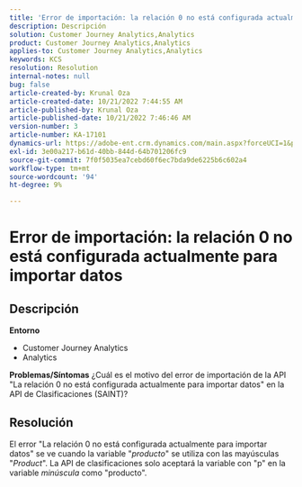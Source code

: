 ```yaml
---
title: 'Error de importación: la relación 0 no está configurada actualmente para importar datos'
description: Descripción
solution: Customer Journey Analytics,Analytics
product: Customer Journey Analytics,Analytics
applies-to: Customer Journey Analytics,Analytics
keywords: KCS
resolution: Resolution
internal-notes: null
bug: false
article-created-by: Krunal Oza
article-created-date: 10/21/2022 7:44:55 AM
article-published-by: Krunal Oza
article-published-date: 10/21/2022 7:46:46 AM
version-number: 3
article-number: KA-17101
dynamics-url: https://adobe-ent.crm.dynamics.com/main.aspx?forceUCI=1&pagetype=entityrecord&etn=knowledgearticle&id=aca21940-1451-ed11-bba2-0022480867fb
exl-id: 3e00a217-b61d-40bb-844d-64b701206fc9
source-git-commit: 7f0f5035ea7cebd60f6ec7bda9de6225b6c602a4
workflow-type: tm+mt
source-wordcount: '94'
ht-degree: 9%

---
```


# Error de importación: la relación 0 no está configurada actualmente para importar datos

## Descripción

<b>Entorno</b>
- Customer Journey Analytics
- Analytics



<b>Problemas/Síntomas</b>
¿Cuál es el motivo del error de importación de la API &quot;La relación 0 no está configurada actualmente para importar datos&quot; en la API de Clasificaciones (SAINT)?


## Resolución


El error &quot;La relación 0 no está configurada actualmente para importar datos&quot; se ve cuando la variable &quot;*producto*&quot; se utiliza con las mayúsculas &quot;*Product*&quot;. La API de clasificaciones solo aceptará la variable con &quot;p&quot; en la variable *minúscula* como &quot;producto&quot;.
